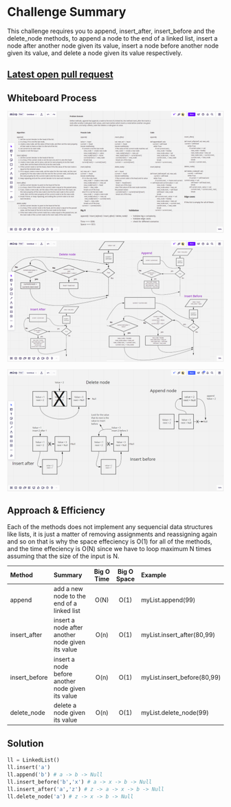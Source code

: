 # Challenge Summary

This challenge requires you to append, insert_after, insert_before and the delete_node methods, to append a node to the end of a linked list, insert a node after another node given its value, insert a node before another node given its value, and delete a node given its value respectively.

## [Latest open pull request](https://github.com/HamzaAhmad97/data-structures-and-algorithms/pull/24)

## Whiteboard Process

![](./doc.png)

![](./vis.png)

![](./visual.png)

## Approach & Efficiency

Each of the methods does not implement any sequencial data structures like lists, it is just a matter of removing assignments and reassigning again and so on that is why the space effeciency is O(1) for all of the methods, and the time effeciency is O(N) since we have to loop maximum N times assuming that the size of the input is N.

| Method    | Summary                                                                                 | Big O Time | Big O Space | Example             |
| :-------- | :-------------------------------------------------------------------------------------- | :--------: | :---------: | :------------------ |
| append    | add a new node to the end of a linked list                                                 |    O(N)    |    O(1)     | myList.append(99)   |
| insert_after  | insert a node after another node given its value                                    |    O(n)    |    O(1)     | myList.insert_after(80,99) |
| insert_before | insert a node before another node given its value                                   |    O(n)    |    O(1)     | myList.insert_before(80,99)  |
| delete_node | delete a node given its value                                                |    O(n)    |    O(1)     | myList.delete_node(99)  |

## Solution

```python
ll = LinkedList()
ll.insert('a')
ll.append('b') # a -> b -> Null
ll.insert_before('b','x') # a -> x -> b -> Null
ll.insert_after('a','z') # z -> a -> x -> b -> Null
ll.delete_node('a') # z -> x -> b -> Null
```
